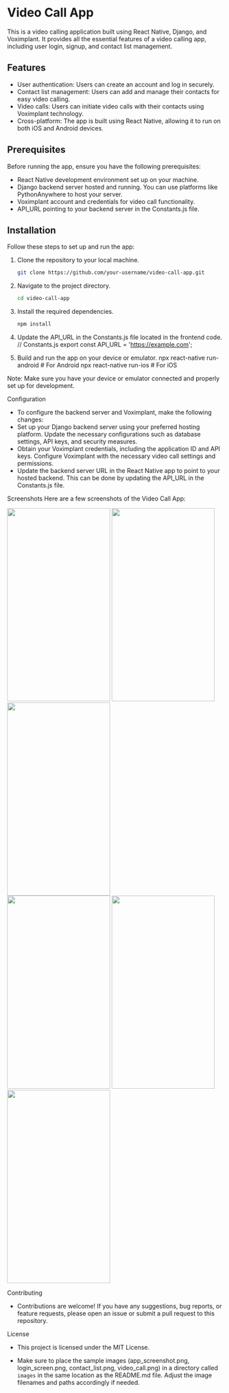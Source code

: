 # Video Call App

This is a video calling application built using React Native, Django, and Voximplant. It provides all the essential features of a video calling app, including user login, signup, and contact list management.

## Features

- User authentication: Users can create an account and log in securely.
- Contact list management: Users can add and manage their contacts for easy video calling.
- Video calls: Users can initiate video calls with their contacts using Voximplant technology.
- Cross-platform: The app is built using React Native, allowing it to run on both iOS and Android devices.

## Prerequisites

Before running the app, ensure you have the following prerequisites:

- React Native development environment set up on your machine.
- Django backend server hosted and running. You can use platforms like PythonAnywhere to host your server.
- Voximplant account and credentials for video call functionality.
- API_URL pointing to your backend server in the Constants.js file.

## Installation

Follow these steps to set up and run the app:

1. Clone the repository to your local machine.
    ```bash
    git clone https://github.com/your-username/video-call-app.git

2. Navigate to the project directory.
    ```bash
    cd video-call-app

3. Install the required dependencies.
    ```bash
    npm install

4. Update the API_URL in the Constants.js file located in the frontend code.
    // Constants.js
    export const API_URL = 'https://example.com';

5. Build and run the app on your device or emulator.
    npx react-native run-android # For Android
    npx react-native run-ios # For iOS

Note: Make sure you have your device or emulator connected and properly set up for development.

Configuration
- To configure the backend server and Voximplant, make the following changes:
- Set up your Django backend server using your preferred hosting platform. Update the necessary configurations such as database settings, API keys, and security measures.
- Obtain your Voximplant credentials, including the application ID and API keys. Configure Voximplant with the necessary video call settings and permissions.
- Update the backend server URL in the React Native app to point to your hosted backend. This can be done by updating the API_URL in the Constants.js file.

Screenshots
Here are a few screenshots of the Video Call App:

<div style="display:'flex'; justify-content: 'space-between';">
  <img src="pandacall-frontend/assets/image-1.png" width="240" height="450">
  <img src="pandacall-frontend/assets/image-2.png" width="240" height="450">
  <img src="pandacall-frontend/assets/image-3.png" width="240" height="450">
 </div>

<div style="display:'flex'; justify-content: 'space-between';">
  <img src="pandacall-frontend/assets/image-4.png" width="240" height="450">
  <img src="pandacall-frontend/assets/image-5.png" width="240" height="450">
  <img src="pandacall-frontend/assets/image-6.png" width="240" height="450">
</div>

Contributing
- Contributions are welcome! If you have any suggestions, bug reports, or feature requests, please open an issue or submit a pull request to this repository.

License
- This project is licensed under the MIT License.

- Make sure to place the sample images (app_screenshot.png, login_screen.png, contact_list.png, video_call.png) in a directory called `images` in the same location as the README.md file. Adjust the image filenames and paths accordingly if needed.
